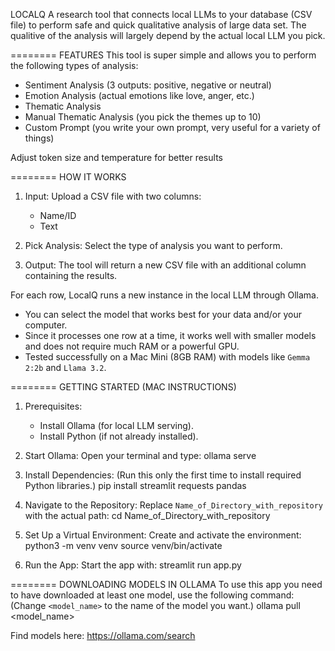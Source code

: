 LOCALQ
A research tool that connects local LLMs to your database (CSV file) to perform safe and quick qualitative analysis of large data set. The qualitive of the analysis will largely depend by the actual local LLM you pick.

======== FEATURES
This tool is super simple and allows you to perform the following types of analysis:
- Sentiment Analysis (3 outputs: positive, negative or neutral)
- Emotion Analysis (actual emotions like love, anger, etc.)
- Thematic Analysis
- Manual Thematic Analysis (you pick the themes up to 10)
- Custom Prompt (you write your own prompt, very useful for a variety of things)

Adjust token size and temperature for better results

======== HOW IT WORKS
1. Input:
   Upload a CSV file with two columns:
   - Name/ID
   - Text

2. Pick Analysis:
   Select the type of analysis you want to perform.

3. Output:
   The tool will return a new CSV file with an additional column containing the results.

For each row, LocalQ runs a new instance in the local LLM through Ollama.  
- You can select the model that works best for your data and/or your computer.  
- Since it processes one row at a time, it works well with smaller models and does not require much RAM or a powerful GPU.  
- Tested successfully on a Mac Mini (8GB RAM) with models like `Gemma 2:2b` and `Llama 3.2`.

======== GETTING STARTED
(MAC INSTRUCTIONS)

1. Prerequisites:
   - Install Ollama (for local LLM serving).
   - Install Python (if not already installed).

2. Start Ollama:
   Open your terminal and type:
ollama serve

3. Install Dependencies:
(Run this only the first time to install required Python libraries.)
pip install streamlit requests pandas

4. Navigate to the Repository:
Replace `Name_of_Directory_with_repository` with the actual path:
cd Name_of_Directory_with_repository

5. Set Up a Virtual Environment:
Create and activate the environment:
python3 -m venv venv source venv/bin/activate

6. Run the App:
Start the app with:
streamlit run app.py

======== DOWNLOADING MODELS IN OLLAMA
To use this app you need to have downloaded at least one model, use the following command:  
(Change `<model_name>` to the name of the model you want.)
ollama pull <model_name>

Find models here: https://ollama.com/search
